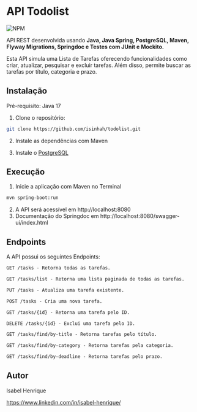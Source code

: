 # API Todolist

![NPM](https://img.shields.io/npm/l/react)

API REST desenvolvida usando **Java, Java Spring, PostgreSQL, Maven, Flyway Migrations, Springdoc e Testes com JUnit e Mockito.**

Esta API simula uma Lista de Tarefas oferecendo funcionalidades como criar, atualizar, pesquisar e excluir tarefas. Além disso, permite buscar as tarefas por título, categoria e prazo.

## Instalação

Pré-requisito: Java 17

1. Clone o repositório:

```bash
git clone https://github.com/isinhah/todolist.git
```

2. Instale as dependências com Maven

3. Instale o [PostgreSQL](https://www.postgresql.org/)

## Execução

1. Inicie a aplicação com Maven no Terminal

```bash
mvn spring-boot:run
```

2. A API será acessível em http://localhost:8080
3. Documentação do Springdoc em http://localhost:8080/swagger-ui/index.html

## Endpoints

A API possui os seguintes Endpoints:

```markdown
GET /tasks - Retorna todas as tarefas.

GET /tasks/list - Retorna uma lista paginada de todas as tarefas.

PUT /tasks - Atualiza uma tarefa existente.

POST /tasks - Cria uma nova tarefa.

GET /tasks/{id} - Retorna uma tarefa pelo ID.

DELETE /tasks/{id} - Exclui uma tarefa pelo ID.

GET /tasks/find/by-title - Retorna tarefas pelo título.

GET /tasks/find/by-category - Retorna tarefas pela categoria.

GET /tasks/find/by-deadline - Retorna tarefas pelo prazo.
```

## Autor

Isabel Henrique

https://www.linkedin.com/in/isabel-henrique/